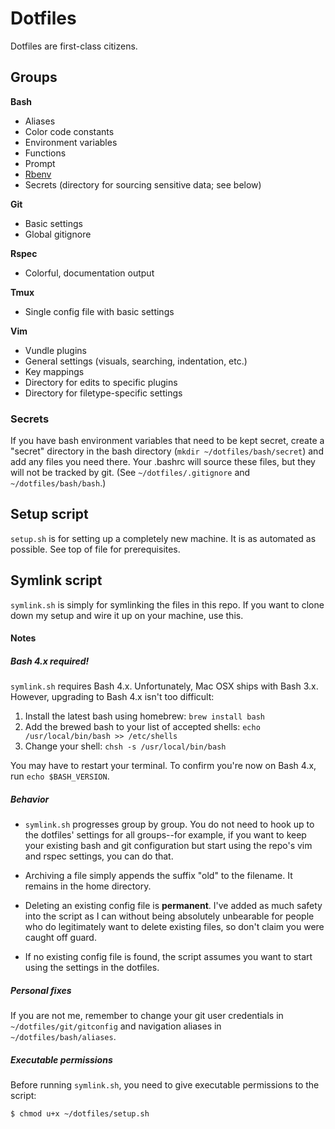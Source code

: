 # Dotfiles

Dotfiles are first-class citizens.

## Groups

**Bash**
- Aliases
- Color code constants
- Environment variables
- Functions
- Prompt
- [Rbenv](https://github.com/sstephenson/rbenv)
- Secrets (directory for sourcing sensitive data; see below)

**Git**
- Basic settings
- Global gitignore

**Rspec**
- Colorful, documentation output

**Tmux**
- Single config file with basic settings

**Vim**
- Vundle plugins
- General settings (visuals, searching, indentation, etc.)
- Key mappings
- Directory for edits to specific plugins
- Directory for filetype-specific settings

### Secrets

If you have bash environment variables that need to be kept secret, create a "secret" directory in the bash directory (`mkdir ~/dotfiles/bash/secret`) and add any files you need there.
Your .bashrc will source these files, but they will not be tracked by git.
(See `~/dotfiles/.gitignore` and `~/dotfiles/bash/bash`.)

## Setup script

`setup.sh` is for setting up a completely new machine.
It is as automated as possible.
See top of file for prerequisites.

## Symlink script

`symlink.sh` is simply for symlinking the files in this repo.
If you want to clone down my setup and wire it up on your machine, use this.

#### Notes

##### Bash 4.x required!

`symlink.sh` requires Bash 4.x. Unfortunately, Mac OSX ships with Bash 3.x. However, upgrading to Bash 4.x isn't too difficult:

1. Install the latest bash using homebrew: `brew install bash`
2. Add the brewed bash to your list of accepted shells: `echo /usr/local/bin/bash >> /etc/shells`
3. Change your shell: `chsh -s /usr/local/bin/bash`

You may have to restart your terminal. To confirm you're now on Bash 4.x, run `echo $BASH_VERSION`.

##### Behavior

- `symlink.sh` progresses group by group. You do not need to hook up to the dotfiles' settings for all groups--for example, if you want to keep your existing bash and git configuration but start using the repo's vim and rspec settings, you can do that.

- Archiving a file simply appends the suffix "old" to the filename. It remains in the home directory.

- Deleting an existing config file is **permanent**. I've added as much safety into the script as I can without being absolutely unbearable for people who do legitimately want to delete existing files, so don't claim you were caught off guard.

- If no existing config file is found, the script assumes you want to start using the settings in the dotfiles.

##### Personal fixes

If you are not me, remember to change your git user credentials in `~/dotfiles/git/gitconfig` and navigation aliases in `~/dotfiles/bash/aliases`.

##### Executable permissions

Before running `symlink.sh`, you need to give executable permissions to the script:

```
$ chmod u+x ~/dotfiles/setup.sh
```
